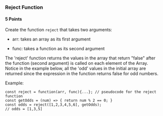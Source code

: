 ### Reject Function

#### 5 Points

Create the function `reject` that takes two arguments:

- arr: takes an array as its first argument

- func: takes a function as its second argument

The 'reject' function returns the values in the array that return "false" after the function (second argument) is called on each element of the Array.  Notice in the example below, all the 'odd' values in the initial array are returned since the expression in the function returns false for odd numbers.

Example:

```
const reject = function(arr, func){...}; // pseudocode for the reject function
const getOdds = (num) => { return num % 2 == 0; }
const odds = reject([1,2,3,4,5,6], getOdds);
// odds = [1,3,5]
```
